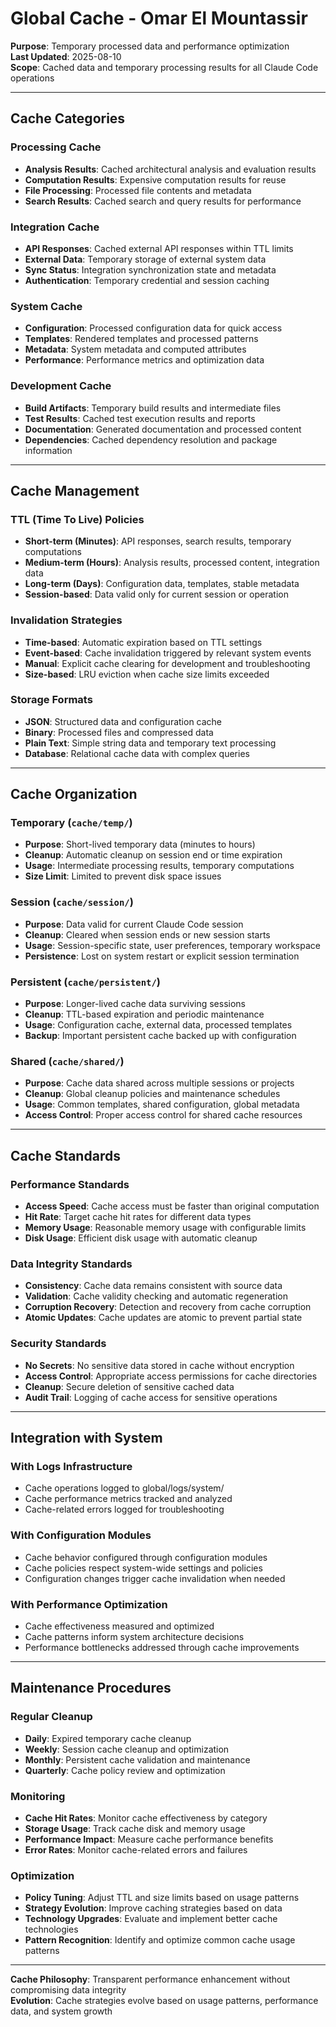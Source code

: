 # Global Cache - Omar El Mountassir

**Purpose**: Temporary processed data and performance optimization  
**Last Updated**: 2025-08-10  
**Scope**: Cached data and temporary processing results for all Claude Code operations  

---

## Cache Categories

### Processing Cache

- **Analysis Results**: Cached architectural analysis and evaluation results
- **Computation Results**: Expensive computation results for reuse
- **File Processing**: Processed file contents and metadata
- **Search Results**: Cached search and query results for performance

### Integration Cache

- **API Responses**: Cached external API responses within TTL limits
- **External Data**: Temporary storage of external system data
- **Sync Status**: Integration synchronization state and metadata
- **Authentication**: Temporary credential and session caching

### System Cache

- **Configuration**: Processed configuration data for quick access
- **Templates**: Rendered templates and processed patterns
- **Metadata**: System metadata and computed attributes
- **Performance**: Performance metrics and optimization data

### Development Cache

- **Build Artifacts**: Temporary build results and intermediate files
- **Test Results**: Cached test execution results and reports
- **Documentation**: Generated documentation and processed content
- **Dependencies**: Cached dependency resolution and package information

---

## Cache Management

### TTL (Time To Live) Policies

- **Short-term (Minutes)**: API responses, search results, temporary computations
- **Medium-term (Hours)**: Analysis results, processed content, integration data  
- **Long-term (Days)**: Configuration data, templates, stable metadata
- **Session-based**: Data valid only for current session or operation

### Invalidation Strategies

- **Time-based**: Automatic expiration based on TTL settings
- **Event-based**: Cache invalidation triggered by relevant system events
- **Manual**: Explicit cache clearing for development and troubleshooting
- **Size-based**: LRU eviction when cache size limits exceeded

### Storage Formats

- **JSON**: Structured data and configuration cache
- **Binary**: Processed files and compressed data
- **Plain Text**: Simple string data and temporary text processing
- **Database**: Relational cache data with complex queries

---

## Cache Organization

### Temporary (`cache/temp/`)

- **Purpose**: Short-lived temporary data (minutes to hours)
- **Cleanup**: Automatic cleanup on session end or time expiration
- **Usage**: Intermediate processing results, temporary computations
- **Size Limit**: Limited to prevent disk space issues

### Session (`cache/session/`)

- **Purpose**: Data valid for current Claude Code session
- **Cleanup**: Cleared when session ends or new session starts
- **Usage**: Session-specific state, user preferences, temporary workspace
- **Persistence**: Lost on system restart or explicit session termination

### Persistent (`cache/persistent/`)

- **Purpose**: Longer-lived cache data surviving sessions
- **Cleanup**: TTL-based expiration and periodic maintenance
- **Usage**: Configuration cache, external data, processed templates
- **Backup**: Important persistent cache backed up with configuration

### Shared (`cache/shared/`)

- **Purpose**: Cache data shared across multiple sessions or projects
- **Cleanup**: Global cleanup policies and maintenance schedules
- **Usage**: Common templates, shared configuration, global metadata
- **Access Control**: Proper access control for shared cache resources

---

## Cache Standards

### Performance Standards

- **Access Speed**: Cache access must be faster than original computation
- **Hit Rate**: Target cache hit rates for different data types
- **Memory Usage**: Reasonable memory usage with configurable limits
- **Disk Usage**: Efficient disk usage with automatic cleanup

### Data Integrity Standards

- **Consistency**: Cache data remains consistent with source data
- **Validation**: Cache validity checking and automatic regeneration
- **Corruption Recovery**: Detection and recovery from cache corruption
- **Atomic Updates**: Cache updates are atomic to prevent partial state

### Security Standards

- **No Secrets**: No sensitive data stored in cache without encryption
- **Access Control**: Appropriate access permissions for cache directories
- **Cleanup**: Secure deletion of sensitive cached data
- **Audit Trail**: Logging of cache access for sensitive operations

---

## Integration with System

### With Logs Infrastructure

- Cache operations logged to global/logs/system/
- Cache performance metrics tracked and analyzed
- Cache-related errors logged for troubleshooting

### With Configuration Modules

- Cache behavior configured through configuration modules
- Cache policies respect system-wide settings and policies
- Configuration changes trigger cache invalidation when needed

### With Performance Optimization

- Cache effectiveness measured and optimized
- Cache patterns inform system architecture decisions
- Performance bottlenecks addressed through cache improvements

---

## Maintenance Procedures

### Regular Cleanup

- **Daily**: Expired temporary cache cleanup
- **Weekly**: Session cache cleanup and optimization
- **Monthly**: Persistent cache validation and maintenance
- **Quarterly**: Cache policy review and optimization

### Monitoring

- **Cache Hit Rates**: Monitor cache effectiveness by category
- **Storage Usage**: Track cache disk and memory usage
- **Performance Impact**: Measure cache performance benefits
- **Error Rates**: Monitor cache-related errors and failures

### Optimization

- **Policy Tuning**: Adjust TTL and size limits based on usage patterns
- **Strategy Evolution**: Improve caching strategies based on data
- **Technology Upgrades**: Evaluate and implement better cache technologies
- **Pattern Recognition**: Identify and optimize common cache usage patterns

---

**Cache Philosophy**: Transparent performance enhancement without compromising data integrity  
**Evolution**: Cache strategies evolve based on usage patterns, performance data, and system growth
